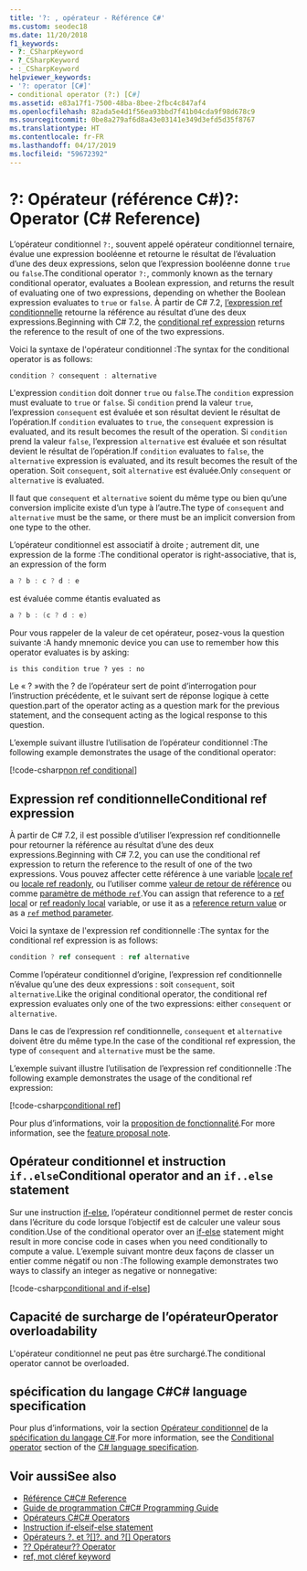 ```yaml
---
title: '?: , opérateur - Référence C#'
ms.custom: seodec18
ms.date: 11/20/2018
f1_keywords:
- ?:_CSharpKeyword
- ?_CSharpKeyword
- :_CSharpKeyword
helpviewer_keywords:
- '?: operator [C#]'
- conditional operator (?:) [C#]
ms.assetid: e83a17f1-7500-48ba-8bee-2fbc4c847af4
ms.openlocfilehash: 82ada5e4d1f56ea93bbd7f41b04cda9f98d678c9
ms.sourcegitcommit: 0be8a279af6d8a43e03141e349d3efd5d35f8767
ms.translationtype: HT
ms.contentlocale: fr-FR
ms.lasthandoff: 04/17/2019
ms.locfileid: "59672392"
---
```

# <a name="-operator-c-reference"></a><span data-ttu-id="9b2cb-102">?: Opérateur (référence C#)</span><span class="sxs-lookup"><span data-stu-id="9b2cb-102">?: Operator (C# Reference)</span></span>

<span data-ttu-id="9b2cb-103">L’opérateur conditionnel `?:`, souvent appelé opérateur conditionnel ternaire, évalue une expression booléenne et retourne le résultat de l’évaluation d’une des deux expressions, selon que l’expression booléenne donne `true` ou `false`.</span><span class="sxs-lookup"><span data-stu-id="9b2cb-103">The conditional operator `?:`, commonly known as the ternary conditional operator, evaluates a Boolean expression, and returns the result of evaluating one of two expressions, depending on whether the Boolean expression evaluates to `true` or `false`.</span></span> <span data-ttu-id="9b2cb-104">À partir de C# 7.2, [l’expression ref conditionnelle](#conditional-ref-expression) retourne la référence au résultat d’une des deux expressions.</span><span class="sxs-lookup"><span data-stu-id="9b2cb-104">Beginning with C# 7.2, the [conditional ref expression](#conditional-ref-expression) returns the reference to the result of one of the two expressions.</span></span>

<span data-ttu-id="9b2cb-105">Voici la syntaxe de l'opérateur conditionnel :</span><span class="sxs-lookup"><span data-stu-id="9b2cb-105">The syntax for the conditional operator is as follows:</span></span>

```csharp
condition ? consequent : alternative
```

<span data-ttu-id="9b2cb-106">L'expression `condition` doit donner `true` ou `false`.</span><span class="sxs-lookup"><span data-stu-id="9b2cb-106">The `condition` expression must evaluate to `true` or `false`.</span></span> <span data-ttu-id="9b2cb-107">Si `condition` prend la valeur `true`, l’expression `consequent` est évaluée et son résultat devient le résultat de l’opération.</span><span class="sxs-lookup"><span data-stu-id="9b2cb-107">If `condition` evaluates to `true`, the `consequent` expression is evaluated, and its result becomes the result of the operation.</span></span> <span data-ttu-id="9b2cb-108">Si `condition` prend la valeur `false`, l’expression `alternative` est évaluée et son résultat devient le résultat de l’opération.</span><span class="sxs-lookup"><span data-stu-id="9b2cb-108">If `condition` evaluates to `false`, the `alternative` expression is evaluated, and its result becomes the result of the operation.</span></span> <span data-ttu-id="9b2cb-109">Soit `consequent`, soit `alternative` est évaluée.</span><span class="sxs-lookup"><span data-stu-id="9b2cb-109">Only `consequent` or `alternative` is evaluated.</span></span>

<span data-ttu-id="9b2cb-110">Il faut que `consequent` et `alternative` soient du même type ou bien qu’une conversion implicite existe d’un type à l’autre.</span><span class="sxs-lookup"><span data-stu-id="9b2cb-110">The type of `consequent` and `alternative` must be the same, or there must be an implicit conversion from one type to the other.</span></span>

<span data-ttu-id="9b2cb-111">L’opérateur conditionnel est associatif à droite ; autrement dit, une expression de la forme :</span><span class="sxs-lookup"><span data-stu-id="9b2cb-111">The conditional operator is right-associative, that is, an expression of the form</span></span>

```csharp
a ? b : c ? d : e
```

<span data-ttu-id="9b2cb-112">est évaluée comme étant</span><span class="sxs-lookup"><span data-stu-id="9b2cb-112">is evaluated as</span></span>

```csharp
a ? b : (c ? d : e)
```

<span data-ttu-id="9b2cb-113">Pour vous rappeler de la valeur de cet opérateur, posez-vous la question suivante :</span><span class="sxs-lookup"><span data-stu-id="9b2cb-113">A handy mnemonic device you can use to remember how this operator evaluates is by asking:</span></span> 
```
is this condition true ? yes : no
```
<span data-ttu-id="9b2cb-114">Le « ? »</span><span class="sxs-lookup"><span data-stu-id="9b2cb-114">with the ?</span></span> <span data-ttu-id="9b2cb-115">de l’opérateur sert de point d’interrogation pour l’instruction précédente, et le suivant sert de réponse logique à cette question.</span><span class="sxs-lookup"><span data-stu-id="9b2cb-115">part of the operator acting as a question mark for the previous statement, and the consequent acting as the logical response to this question.</span></span>

<span data-ttu-id="9b2cb-116">L’exemple suivant illustre l’utilisation de l’opérateur conditionnel :</span><span class="sxs-lookup"><span data-stu-id="9b2cb-116">The following example demonstrates the usage of the conditional operator:</span></span>

[!code-csharp[non ref conditional](~/samples/snippets/csharp/language-reference/operators/ConditionalExamples.cs#ConditionalValue)]

## <a name="conditional-ref-expression"></a><span data-ttu-id="9b2cb-117">Expression ref conditionnelle</span><span class="sxs-lookup"><span data-stu-id="9b2cb-117">Conditional ref expression</span></span>

<span data-ttu-id="9b2cb-118">À partir de C# 7.2, il est possible d’utiliser l’expression ref conditionnelle pour retourner la référence au résultat d’une des deux expressions.</span><span class="sxs-lookup"><span data-stu-id="9b2cb-118">Beginning with C# 7.2, you can use the conditional ref expression to return the reference to the result of one of the two expressions.</span></span> <span data-ttu-id="9b2cb-119">Vous pouvez affecter cette référence à une variable [locale ref](../keywords/ref.md#ref-locals) ou [locale ref readonly](../keywords/ref.md#ref-readonly-locals), ou l’utiliser comme [valeur de retour de référence](../keywords/ref.md#reference-return-values) ou comme [paramètre de méthode `ref`](../keywords/ref.md#passing-an-argument-by-reference).</span><span class="sxs-lookup"><span data-stu-id="9b2cb-119">You can assign that reference to a [ref local](../keywords/ref.md#ref-locals) or [ref readonly local](../keywords/ref.md#ref-readonly-locals) variable, or use it as a [reference return value](../keywords/ref.md#reference-return-values) or as a [`ref` method parameter](../keywords/ref.md#passing-an-argument-by-reference).</span></span>

<span data-ttu-id="9b2cb-120">Voici la syntaxe de l'expression ref conditionnelle :</span><span class="sxs-lookup"><span data-stu-id="9b2cb-120">The syntax for the conditional ref expression is as follows:</span></span>

```csharp
condition ? ref consequent : ref alternative
```

<span data-ttu-id="9b2cb-121">Comme l’opérateur conditionnel d’origine, l’expression ref conditionnelle n’évalue qu’une des deux expressions : soit `consequent`, soit `alternative`.</span><span class="sxs-lookup"><span data-stu-id="9b2cb-121">Like the original conditional operator, the conditional ref expression evaluates only one of the two expressions: either `consequent` or `alternative`.</span></span>

<span data-ttu-id="9b2cb-122">Dans le cas de l’expression ref conditionnelle, `consequent` et `alternative` doivent être du même type.</span><span class="sxs-lookup"><span data-stu-id="9b2cb-122">In the case of the conditional ref expression, the type of `consequent` and `alternative` must be the same.</span></span>

<span data-ttu-id="9b2cb-123">L’exemple suivant illustre l’utilisation de l’expression ref conditionnelle :</span><span class="sxs-lookup"><span data-stu-id="9b2cb-123">The following example demonstrates the usage of the conditional ref expression:</span></span>

[!code-csharp[conditional ref](~/samples/snippets/csharp/language-reference/operators/ConditionalExamples.cs#ConditionalRef)]

<span data-ttu-id="9b2cb-124">Pour plus d’informations, voir la [proposition de fonctionnalité](../../../../_csharplang/proposals/csharp-7.2/conditional-ref.md).</span><span class="sxs-lookup"><span data-stu-id="9b2cb-124">For more information, see the [feature proposal note](../../../../_csharplang/proposals/csharp-7.2/conditional-ref.md).</span></span>

## <a name="conditional-operator-and-an-ifelse-statement"></a><span data-ttu-id="9b2cb-125">Opérateur conditionnel et instruction `if..else`</span><span class="sxs-lookup"><span data-stu-id="9b2cb-125">Conditional operator and an `if..else` statement</span></span>

<span data-ttu-id="9b2cb-126">Sur une instruction [if-else](../keywords/if-else.md), l’opérateur conditionnel permet de rester concis dans l’écriture du code lorsque l’objectif est de calculer une valeur sous condition.</span><span class="sxs-lookup"><span data-stu-id="9b2cb-126">Use of the conditional operator over an [if-else](../keywords/if-else.md) statement might result in more concise code in cases when you need conditionally to compute a value.</span></span> <span data-ttu-id="9b2cb-127">L’exemple suivant montre deux façons de classer un entier comme négatif ou non :</span><span class="sxs-lookup"><span data-stu-id="9b2cb-127">The following example demonstrates two ways to classify an integer as negative or nonnegative:</span></span>

[!code-csharp[conditional and if-else](~/samples/snippets/csharp/language-reference/operators/ConditionalExamples.cs#CompareWithIf)]

## <a name="operator-overloadability"></a><span data-ttu-id="9b2cb-128">Capacité de surcharge de l’opérateur</span><span class="sxs-lookup"><span data-stu-id="9b2cb-128">Operator overloadability</span></span>

<span data-ttu-id="9b2cb-129">L'opérateur conditionnel ne peut pas être surchargé.</span><span class="sxs-lookup"><span data-stu-id="9b2cb-129">The conditional operator cannot be overloaded.</span></span>

## <a name="c-language-specification"></a><span data-ttu-id="9b2cb-130">spécification du langage C#</span><span class="sxs-lookup"><span data-stu-id="9b2cb-130">C# language specification</span></span>

<span data-ttu-id="9b2cb-131">Pour plus d’informations, voir la section [Opérateur conditionnel](~/_csharplang/spec/expressions.md#conditional-operator) de la [spécification du langage C#](../language-specification/index.md).</span><span class="sxs-lookup"><span data-stu-id="9b2cb-131">For more information, see the [Conditional operator](~/_csharplang/spec/expressions.md#conditional-operator) section of the [C# language specification](../language-specification/index.md).</span></span>

## <a name="see-also"></a><span data-ttu-id="9b2cb-132">Voir aussi</span><span class="sxs-lookup"><span data-stu-id="9b2cb-132">See also</span></span>

- [<span data-ttu-id="9b2cb-133">Référence C#</span><span class="sxs-lookup"><span data-stu-id="9b2cb-133">C# Reference</span></span>](../index.md)
- [<span data-ttu-id="9b2cb-134">Guide de programmation C#</span><span class="sxs-lookup"><span data-stu-id="9b2cb-134">C# Programming Guide</span></span>](../../programming-guide/index.md)
- [<span data-ttu-id="9b2cb-135">Opérateurs C#</span><span class="sxs-lookup"><span data-stu-id="9b2cb-135">C# Operators</span></span>](index.md)
- [<span data-ttu-id="9b2cb-136">Instruction if-else</span><span class="sxs-lookup"><span data-stu-id="9b2cb-136">if-else statement</span></span>](../keywords/if-else.md)
- <span data-ttu-id="9b2cb-137">[Opérateurs ?. et ?[]](null-conditional-operators.md)</span><span class="sxs-lookup"><span data-stu-id="9b2cb-137">[?. and ?[] Operators](null-conditional-operators.md)</span></span>
- [<span data-ttu-id="9b2cb-138">?? Opérateur</span><span class="sxs-lookup"><span data-stu-id="9b2cb-138">?? Operator</span></span>](null-coalescing-operator.md)
- [<span data-ttu-id="9b2cb-139">ref, mot clé</span><span class="sxs-lookup"><span data-stu-id="9b2cb-139">ref keyword</span></span>](../keywords/ref.md)
